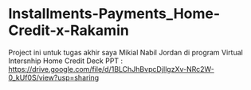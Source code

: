 # Installments-Payments_Home-Credit-x-Rakamin

Project ini untuk tugas akhir saya Mikial Nabil Jordan di program Virtual Intersnhip Home Credit
Deck PPT : https://drive.google.com/file/d/1BLChJhBvpcDjIlgzXv-NRc2W-0_kUf0S/view?usp=sharing
